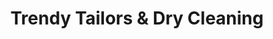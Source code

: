---
title: "Trendy Tailors & Dry Cleaning"
url: /edmonton/trendy-tailors-and-dry-cleaning/
shop: laundry
---
